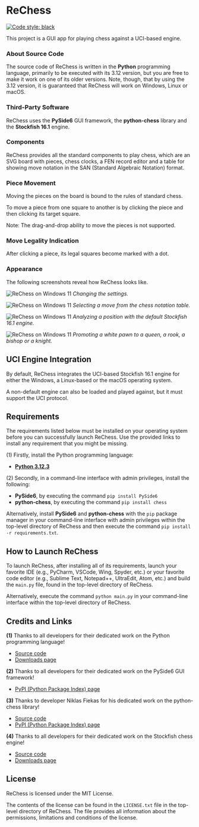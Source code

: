 # ReChess

[![Code style: black](https://img.shields.io/badge/code%20style-black-000000.svg)](https://github.com/psf/black)

This project is a GUI app for playing chess against a UCI-based engine.

### About Source Code

The source code of ReChess is written in the **Python** programming
language, primarily to be executed with its 3.12 version, but you are
free to make it work on one of its older versions. Note, though, that
by using the 3.12 version, it is guaranteed that ReChess will work on
Windows, Linux or macOS.

### Third-Party Software

ReChess uses the **PySide6** GUI framework, the **python-chess** library
and the **Stockfish 16.1** engine.

### Components

ReChess provides all the standard components to play chess, which are an
SVG board with pieces, chess clocks, a FEN record editor and a table for
showing move notation in the SAN (Standard Algebraic Notation) format.

### Piece Movement

Moving the pieces on the board is bound to the rules of standard chess.

To move a piece from one square to another is by clicking the piece and
then clicking its target square.

Note: The drag-and-drop ability to move the pieces is not supported.

### Move Legality Indication

After clicking a piece, its legal squares become marked with a dot.

### Appearance

The following screenshots reveal how ReChess looks like.

![ReChess on Windows 11](link "ReChess on Windows 11")
*Changing the settings.*

![ReChess on Windows 11](link "ReChess on Windows 11")
*Selecting a move from the chess notation table.*

![ReChess on Windows 11](link "ReChess on Windows 11")
*Analyzing a position with the default Stockfish 16.1 engine.*

![ReChess on Windows 11](link "ReChess on Windows 11")
*Promoting a white pawn to a queen, a rook, a bishop or a knight.*

## UCI Engine Integration

By default, ReChess integrates the UCI-based Stockfish 16.1 engine for
either the Windows, a Linux-based or the macOS operating system.

A non-default engine can also be loaded and played against, but it must
support the UCI protocol.

## Requirements

The requirements listed below must be installed on your operating system
before you can successfully launch ReChess. Use the provided links to
install any requirement that you might be missing.

(1) Firstly, install the Python programming language:

- [**Python 3.12.3**](https://www.python.org/ftp/python/3.12.3/python-3.12.3-amd64.exe)

(2) Secondly, in a command-line interface with admin privileges, install
the following:

- **PySide6**, by executing the command `pip install PySide6`
- **python-chess**, by executing the command `pip install chess`

Alternatively, install **PySide6** and **python-chess** with the `pip`
package manager in your command-line interface with admin privileges
within the top-level directory of ReChess and then execute the command
`pip install -r requirements.txt`.

## How to Launch ReChess

To launch ReChess, after installing all of its requirements, launch your
favorite IDE (e.g., PyCharm, VSCode, Wing, Spyder, etc.) or your favorite
code editor (e.g., Sublime Text, Notepad++, UltraEdit, Atom, etc.) and
build the `main.py` file, found in the top-level directory of ReChess.

Alternatively, execute the command `python main.py` in your command-line
interface within the top-level directory of ReChess.

## Credits and Links

**(1)** Thanks to all developers for their dedicated work on the Python
programming language!

- [Source code](https://github.com/python/cpython)
- [Downloads page](https://www.python.org/downloads)

**(2)** Thanks to all developers for their dedicated work on the PySide6
GUI framework!

- [PyPI (Python Package Index) page](https://pypi.org/project/PySide6)

**(3)** Thanks to developer Niklas Fiekas for his dedicated work on the
python-chess library!

- [Source code](https://github.com/niklasf/python-chess)
- [PyPI (Python Package Index) page](https://pypi.org/project/chess)

**(4)** Thanks to all developers for their dedicated work on the
Stockfish chess engine!

- [Source code](https://github.com/official-stockfish/Stockfish)
- [Downloads page](https://stockfishchess.org/download)

## License

ReChess is licensed under the MIT License.

The contents of the license can be found in the `LICENSE.txt` file in
the top-level directory of ReChess. The file provides all information
about the permissions, limitations and conditions of the license.
